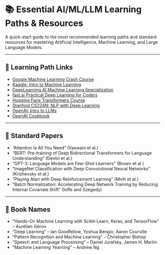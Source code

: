 # 📚 Essential AI/ML/LLM Learning Paths & Resources

A quick-start guide to the most recommended learning paths and standard resources for mastering Artificial Intelligence, Machine Learning, and Large Language Models.

---

## 🚀 Learning Path Links

- [Google Machine Learning Crash Course](https://developers.google.com/machine-learning/crash-course)
- [Kaggle: Intro to Machine Learning](https://www.kaggle.com/learn/intro-to-machine-learning)
- [DeepLearning.AI Machine Learning Specialization](https://www.coursera.org/specializations/machine-learning-introduction)
- [fast.ai Practical Deep Learning for Coders](https://course.fast.ai/)
- [Hugging Face Transformers Course](https://huggingface.co/course/chapter1)
- [Stanford CS224N: NLP with Deep Learning](http://web.stanford.edu/class/cs224n/)
- [OpenAI: Intro to LLMs](https://openai.com/research/large-language-models)
- [OpenAI Cookbook](https://github.com/openai/openai-cookbook)

---

## 📰 Standard Papers

- “Attention Is All You Need” (Vaswani et al.)
- “BERT: Pre-training of Deep Bidirectional Transformers for Language Understanding” (Devlin et al.)
- “GPT-3: Language Models are Few-Shot Learners” (Brown et al.)
- “ImageNet Classification with Deep Convolutional Neural Networks” (Krizhevsky et al.)
- “Playing Atari with Deep Reinforcement Learning” (Mnih et al.)
- “Batch Normalization: Accelerating Deep Network Training by Reducing Internal Covariate Shift” (Ioffe and Szegedy)

---

## 📖 Book Names

- “Hands-On Machine Learning with Scikit-Learn, Keras, and TensorFlow” – Aurélien Géron
- “Deep Learning” – Ian Goodfellow, Yoshua Bengio, Aaron Courville
- “Pattern Recognition and Machine Learning” – Christopher Bishop
- “Speech and Language Processing” – Daniel Jurafsky, James H. Martin
- “Machine Learning Yearning” – Andrew Ng
